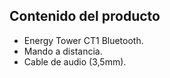 ## Contenido del producto

- Energy Tower CT1 Bluetooth.
- Mando a distancia.
- Cable de audio (3,5mm).

